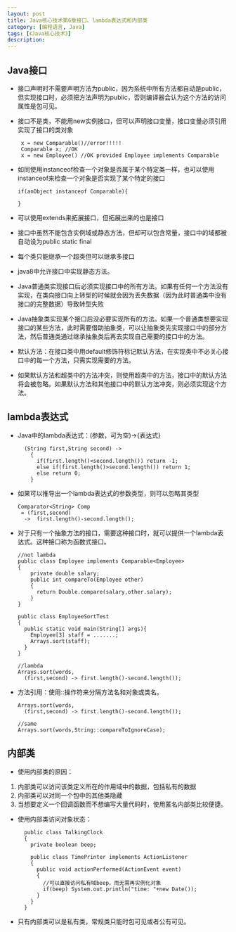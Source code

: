 ```yaml
---
layout: post
title: Java核心技术第6章接口、lambda表达式和内部类
category: [编程语言, Java]
tags: [《Java核心技术》]
description:
---
```

## Java接口

* 接口声明时不需要声明方法为public，因为系统中所有方法都自动是public，但实现接口时，必须把方法声明为public，否则编译器会认为这个方法的访问属性是包可见。
* 接口不是类，不能用new实例接口，但可以声明接口变量，接口变量必须引用实现了接口的类对象

       x = new Comparable()//error!!!!!
       Comparable x; //OK
       x = new Employee() //OK provided Employee implements Comparable

* 如同使用instanceof检查一个对象是否属于某个特定类一样，也可以使用instanceof来检查一个对象是否实现了某个特定的接口

      if(anObject instanceof Comparable){

      }

* 可以使用extends来拓展接口，但拓展出来的也是接口
* 接口中虽然不能包含实例域或静态方法，但却可以包含常量，接口中的域都被自动设为public static final
* 每个类只能继承一个超类但可以继承多接口
* java8中允许接口中实现静态方法。
* Java普通类实现接口后必须实现接口中的所有方法。如果有任何一个方法没有实现，在类向接口向上转型的时候就会因为丢失数据（因为此时普通类中没有接口的完整数据）导致转型失败
* Java抽象类实现某个接口后没必要实现所有的方法。如果一个普通类想要实现接口的某些方法，此时需要借助抽象类，可以让抽象类先实现接口中的部分方法，然后普通类通过继承抽象类后再去实现自己需要的接口中的方法。
* 默认方法：在接口类中用default修饰符标记默认方法，在实现类中不必关心接口中的每一个方法，只需实现需要的方法。
* 如果默认方法和超类中的方法冲突，则使用超类中的方法，接口中的默认方法将会被忽略。如果默认方法和其他接口中的默认方法冲突，则必须实现这个方法。

## lambda表达式
* Java中的lambda表达式：(参数，可为空)->{表达式}

        (String first,String second) ->
          {
            if(first.length()<second.length()) return -1;
            else if(first.length()>second.length()) return 1;
            else return 0;
          }

* 如果可以推导出一个lambda表达式的参数类型，则可以忽略其类型

      Comparator<String> Comp
       = (first,second)
        ->  first.length()-second.length();

* 对于只有一个抽象方法的接口，需要这种接口时，就可以提供一个lambda表达式。这种接口称为函数式接口。

      //not lambda
      public class Employee implements Comparable<Employee>
      {
          private double salary;
          public int compareTo(Employee other)
          {
            return Double.compare(salary,other.salary);
          }
      }

      public class EmployeeSortTest
      {
        public static void main(String[] args){
          Employee[3] staff = .......;
          Arrays.sort(staff);
        }
      }

      //lambda
      Arrays.sort(words,
        (first,second) -> first.length()-second.length());

* 方法引用：使用::操作符来分隔方法名和对象或类名。


      Arrays.sort(words,
        (first,second) -> first.length()-second.length());

      //same
      Arrays.sort(words,String::compareToIgnoreCase);



## 内部类

* 使用内部类的原因：    
 1. 内部类可以访问该类定义所在的作用域中的数据，包括私有的数据
 2. 内部类可以对同一个包中的其他类隐藏
 3. 当想要定义一个回调函数而不想编写大量代码时，使用匿名内部类比较便捷。  
* 使用内部类访问对象状态：

        public class TalkingClock
        {
          private boolean beep;

          public class TimePrinter implements ActionListener
          {
            public void actionPerformed(ActionEvent event)
            {
              //可以直接访问私有域beep，而无需再实例化对象
              if(beep) System.out.println("time: "+new Date());
            }
          }
        }

* 只有内部类可以是私有类，常规类只能时包可见或者公有可见。
